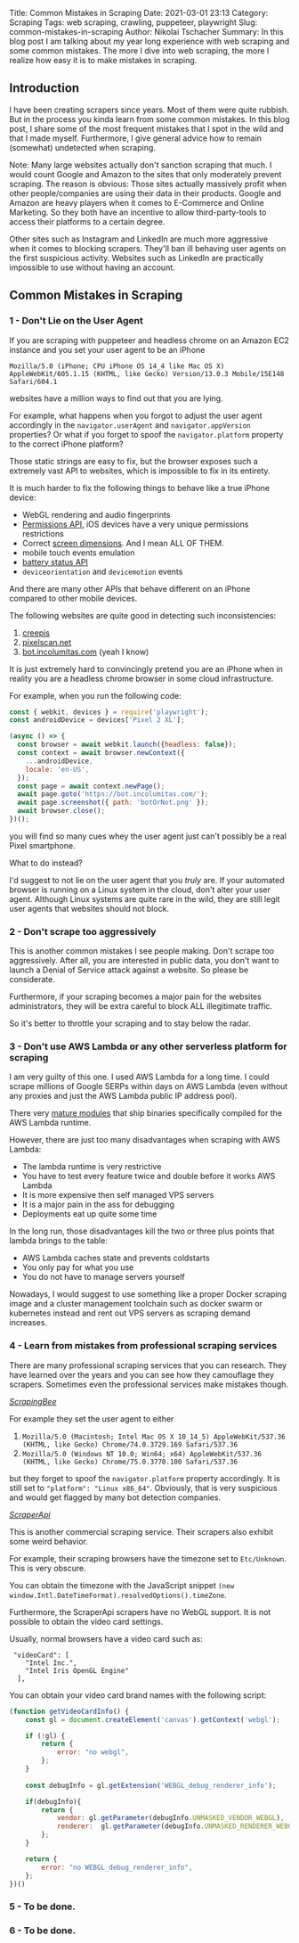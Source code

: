 Title: Common Mistakes in Scraping
Date: 2021-03-01 23:13
Category: Scraping
Tags: web scraping, crawling, puppeteer, playwright
Slug: common-mistakes-in-scraping
Author: Nikolai Tschacher
Summary: In this blog post I am talking about my year long experience with web scraping and some common mistakes. The more I dive into web scraping, the more I realize how easy it is to make mistakes in scraping.

## Introduction

I have been creating scrapers since years. Most of them were quite rubbish. But in the process you kinda learn from some common mistakes. In this blog post, I share some of the most frequent mistakes that I spot in the wild and that I made myself. Furthermore, I give general advice how to remain (somewhat) undetected when scraping.

Note: Many large websites actually don't sanction scraping that much. I would count Google and Amazon to the sites that only moderately prevent scraping. The reason is obvious: Those sites actually massively profit when other people/companies are using their data in their products. Google and Amazon are heavy players when it comes to E-Commerce and Online Marketing. So they both have an incentive to allow third-party-tools to access their platforms to a certain degree.

Other sites such as Instagram and LinkedIn are much more aggressive when it comes to blocking scrapers. They'll ban ill behaving user agents on the first suspicious activity. Websites such as LinkedIn are practically impossible to use without having an account.

## Common Mistakes in Scraping

### 1 - Don't Lie on the User Agent

If you are scraping with puppeteer and headless chrome on an Amazon EC2 instance and you set your user agent to be an iPhone 

`Mozilla/5.0 (iPhone; CPU iPhone OS 14_4 like Mac OS X) AppleWebKit/605.1.15 (KHTML, like Gecko) Version/13.0.3 Mobile/15E148 Safari/604.1`

websites have a million ways to find out that you are lying.

For example, what happens when you forgot to adjust the user agent accordingly in the `navigator.userAgent` and `navigator.appVersion` properties? Or what if you forget to spoof the `navigator.platform` property to the correct iPhone platform?

Those static strings are easy to fix, but the browser exposes such a extremely vast API to websites, which is impossible to fix in its entirety.

It is much harder to fix the following things to behave like a true iPhone device:

+ WebGL rendering and audio fingerprints
+ [Permissions API](https://developer.mozilla.org/en-US/docs/Web/API/Permissions_API), iOS devices have a very unique permissions restrictions 
+ Correct [screen dimensions](https://developer.mozilla.org/en-US/docs/Web/API/Screen). And I mean ALL OF THEM.
+ mobile touch events emulation
+ [battery status API](https://developer.mozilla.org/en-US/docs/Web/API/Battery_Status_API)
+ `deviceorientation` and `devicemotion` events 

And there are many other APIs that behave different on an iPhone compared to other mobile devices.

The following websites are quite good in detecting such inconsistencies: 

1. [creepjs](https://abrahamjuliot.github.io/creepjs/)
2. [pixelscan.net](http://pixelscan.net/checkproxy/)
3. [bot.incolumitas.com](https://bot.incolumitas.com/) (yeah I know)

It is just extremely hard to convincingly pretend you are an iPhone when in reality you are a headless chrome browser in some cloud infrastructure.

For example, when you run the following code:

```JavaScript
const { webkit, devices } = require('playwright');
const androidDevice = devices['Pixel 2 XL'];

(async () => {
  const browser = await webkit.launch({headless: false});
  const context = await browser.newContext({
    ...androidDevice,
    locale: 'en-US',
  });
  const page = await context.newPage();
  await page.goto('https://bot.incolumitas.com/');
  await page.screenshot({ path: 'botOrNot.png' });
  await browser.close();
})();
```

you will find so many cues whey the user agent just can't possibly be a real Pixel smartphone.

What to do instead? 

I'd suggest to not lie on the user agent that you *truly* are. If your automated browser is running on a Linux system in the cloud, don't alter your user agent. Although Linux systems are quite rare in the wild, they are still legit user agents that websites should not block.

### 2 - Don't scrape too aggressively

This is another common mistakes I see people making. Don't scrape too aggressively. After all, you are interested in public data, you don't want to launch a Denial of Service attack against a website. So please be considerate. 

Furthermore, if your scraping becomes a major pain for the websites administrators, they will be extra careful to block ALL illegitimate traffic.

So it's better to throttle your scraping and to stay below the radar.

### 3 - Don't use AWS Lambda or any other serverless platform for scraping

I am very guilty of this one. I used AWS Lambda for a long time. I could scrape millions of Google SERPs within days on AWS Lambda (even without any proxies and just the AWS Lambda public IP address pool). 

There very [mature modules](https://github.com/alixaxel/chrome-aws-lambda) that ship binaries specifically compiled for the AWS Lambda runtime.

However, there are just too many disadvantages when scraping with AWS Lambda:

+ The lambda runtime is very restrictive
+ You have to test every feature twice and double before it works AWS Lambda
+ It is more expensive then self managed VPS servers
+ It is a major pain in the ass for debugging
+ Deployments eat up quite some time 

In the long run, those disadvantages kill the two or three plus points that lambda brings to the table:

+ AWS Lambda caches state and prevents coldstarts
+ You only pay for what you use
+ You do not have to manage servers yourself

Nowadays, I would suggest to use something like a proper Docker scraping image and a cluster management toolchain such as docker swarm or kubernetes instead and rent out VPS servers as scraping demand increases. 

### 4 - Learn from mistakes from professional scraping services

There are many professional scraping services that you can research. They have learned over the years and you can see how they camouflage they scrapers. Sometimes even the professional services make mistakes though.

[*ScrapingBee*](https://scrapingbee.com)

For example they set the user agent to either 

1. `Mozilla/5.0 (Macintosh; Intel Mac OS X 10_14_5) AppleWebKit/537.36 (KHTML, like Gecko) Chrome/74.0.3729.169 Safari/537.36`
2. `Mozilla/5.0 (Windows NT 10.0; Win64; x64) AppleWebKit/537.36 (KHTML, like Gecko) Chrome/75.0.3770.100 Safari/537.36`

but they forget to spoof the `navigator.platform` property accordingly. It is still set to `"platform": "Linux x86_64"`. Obviously, that is very suspicious and would get flagged by many bot detection companies.

[*ScraperApi*](https://www.scraperapi.com/)

This is another commercial scraping service. Their scrapers also exhibit some weird behavior.

For example, their scraping browsers have the timezone set to `Etc/Unknown`. This is very obscure.

You can obtain the timezone with the JavaScript snippet `(new window.Intl.DateTimeFormat).resolvedOptions().timeZone`. 

Furthermore, the ScraperApi scrapers have no WebGL support. It is not possible to obtain the video card settings.

Usually, normal browsers have a video card such as:
 
```
 "videoCard": [
    "Intel Inc.",
    "Intel Iris OpenGL Engine"
  ],
```

You can obtain your video card brand names with the following script:

```JavaScript
(function getVideoCardInfo() {
    const gl = document.createElement('canvas').getContext('webgl');

    if (!gl) {
        return {
            error: "no webgl",
        };
    }
    
    const debugInfo = gl.getExtension('WEBGL_debug_renderer_info');

    if(debugInfo){
        return {
            vendor: gl.getParameter(debugInfo.UNMASKED_VENDOR_WEBGL),
            renderer:  gl.getParameter(debugInfo.UNMASKED_RENDERER_WEBGL),
        };
    }

    return {
        error: "no WEBGL_debug_renderer_info",
    };
})()
```

### 5 - To be done.


### 6 - To be done.

